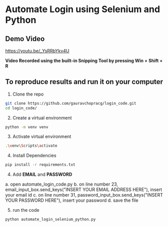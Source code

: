 # Automate Login using Selenium and Python

## Demo Video
https://youtu.be/_YsRRbYkv4U

**Video Recorded using the built-in Snipping Tool by pressing Win + Shift + R**

## To reproduce results and run it on your computer

1. Clone the repo

```bash
git clone https://github.com/gauravchopracg/login_code.git
cd login_code/
```

2. Create a virtual environment

```bash
python -m venv venv
```

3. Activate virtual environment
```bash
.\venv\Scripts\activate
```

4. Install Dependencies

```bash
pip install -r requirements.txt
```

4. Add **EMAIL** and **PASSWORD**

a. open automate_login_code.py
b. on line number 23, email_input_box.send_keys("INSERT YOUR EMAIL ADDRESS HERE"), insert your email id
c. on line number 31, password_input_box.send_keys("INSERT YOUR PASSWORD HERE"), insert your password
d. save the file

5. run the code

```bash
python automate_login_selenium_python.py
```